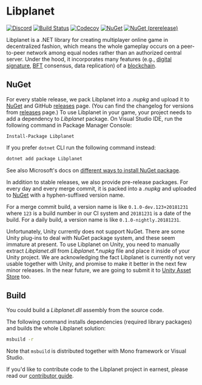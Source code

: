 Libplanet
=========

[![Discord](https://img.shields.io/discord/539405872346955788.svg?color=7289da&logo=discord&logoColor=white)][Discord]
[![Build Status](https://travis-ci.com/planetarium/libplanet.svg?branch=master)][Travis CI]
[![Codecov](https://codecov.io/gh/planetarium/libplanet/branch/master/graph/badge.svg)][Codecov]
[![NuGet](https://img.shields.io/nuget/v/Libplanet.svg?style=flat)][NuGet]
[![NuGet (prerelease)](https://img.shields.io/nuget/vpre/Libplanet.svg?style=flat)][NuGet]

Libplanet is a .NET library for creating multiplayer online game in
decentralized fashion, which means the whole gameplay occurs on a
peer-to-peer network among equal nodes rather than an authorized central
server.  Under the hood, it incorporates many features (e.g.,
[digital signature], [BFT] consensus, data replication) of a [blockchain].

[Discord]: https://discord.gg/ue9fgc3
[Travis CI]: https://travis-ci.com/planetarium/libplanet
[Codecov]: https://codecov.io/gh/planetarium/libplanet
[NuGet]: https://www.nuget.org/packages/Libplanet/
[digital signature]: https://en.wikipedia.org/wiki/Digital_signature
[BFT]: https://en.wikipedia.org/wiki/Byzantine_fault_tolerance
[blockchain]: https://en.wikipedia.org/wiki/Blockchain


NuGet
-----

For every stable release, we pack Libplanet into a *.nupkg* and
upload it to [NuGet] and GitHub [releases] page.
(You can find the changelog for versions from [releases] page.)
To use Libplanet in your game, your project needs to add a dependency
to *Libplanet* package.  On Visual Studio IDE, run the following command
in Package Manager Console:

    Install-Package Libplanet

If you prefer `dotnet` CLI run the following command instead:

~~~~~~~~ bash
dotnet add package Libplanet
~~~~~~~~

See also Microsoft's docs on [different ways to install NuGet package][1].

In addition to stable releases, we also provide pre-release packages.
For every day and every merge commit, it is packed into a *.nupkg*
and uploaded to [NuGet] with a hyphen-suffixed version name.

For a merge commit build, a version name is like `0.1.0-dev.123+20181231` where
`123` is a build number in our CI system and `20181231` is a date of the build.
For a daily build, a version name is like `0.1.0-nightly.20181231`.

Unfortunately, Unity currently does not support NuGet.  There are some Unity
plug-ins to deal with NuGet package system, and these seem immature at present.
To use Libplanet on Unity, you need to manually extract *Libplanet.dll*
from *Libplanet.\*.nupkg* file and place it inside of your Unity project.
We are acknowledging the fact Libplanet is currently not very usable together
with Unity, and promise to make it better in the next few minor releases.
In the near future, we are going to submit it to [Unity Asset Store] too.

[releases]: https://github.com/planetarium/libplanet/releases
[Unity Asset Store]: https://assetstore.unity.com/
[1]: https://docs.microsoft.com/nuget/consume-packages/ways-to-install-a-package


Build
-----

You could build a *Libplanet.dll* assembly from the source code.

The following command installs dependencies (required library packages) and
builds the whole Libplanet solution:

~~~~~~~~ bash
msbuild -r
~~~~~~~~

Note that `msbuild` is distributed together with Mono framework or
Visual Studio.

If you'd like to contribute code to the Libplanet project in earnest,
please read our [contributor guide](CONTRIBUTING.md).

